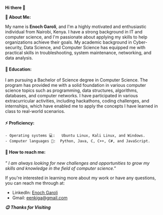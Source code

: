  **Hi there 👋**


**👨 About Me:**

My name is **Enoch Garoli**, and I'm a highly motivated and enthusiastic individual from Nairobi, Kenya. I have a strong background in IT and computer science, and I'm passionate about applying my skills to help organizations achieve their goals. My academic background in Cyber-security, Data Science, and Computer Science has equipped me with practical skills in troubleshooting, system maintenance, networking, and data analysis.

#### 🏫 Education:
I am pursuing a Bachelor of Science degree in Computer Science. The program has provided me with a solid foundation in various computer science topics such as programming, data structures, algorithms, databases, and computer networks. I have participated in various extracurricular activities, including hackathons, coding challenges, and internships, which have enabled me to apply the concepts I have learned in class to real-world scenarios.

#### ⚡ Proficiency: 
```
- Operating systems 💻:   Ubuntu Linux, Kali Linux, and Windows. 
- Computer languages 🔣:  Python, Java, C, C++, C#, and JavaScript.
```

#### 📲 How to reach me:
_" I am always looking for new challenges and opportunities to grow my skills and knowledge in the field of computer science."_

If you're interested in learning more about my work or have any questions, you can reach me through at:
- LinkedIn: [Enoch Garoli](https://www.linkedin.com/in/enoch-k-garoli-21b780211/) 
- Gmail: [eenkiga@gmail.com](mailto:eenkiga@gmail.com)



***😉 Thanks for Visiting***

